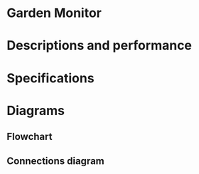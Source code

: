 # Garden Monitor

<h1>Descriptions and performance</h1>

<h1>Specifications</h1>

<h1>Diagrams</h1>

<h2>Flowchart</h2>

<h2>Connections diagram</h2>

